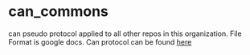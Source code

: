 # can_commons
can pseudo protocol applied to all other repos in this organization. 
File Format is google docs.
Can protocol can be found [here](https://docs.google.com/document/d/1iHl-qO0sJoXxy4184fG8rVAcuRpAMGc0CfnxKU6NXa0)

